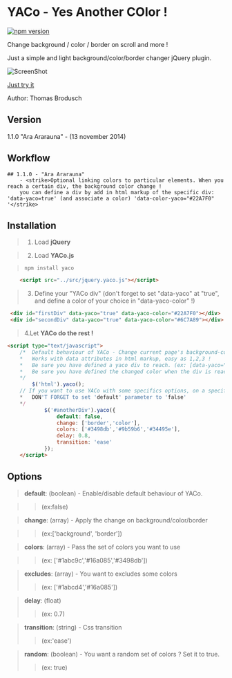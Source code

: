 # YACo - Yes Another COlor !
[![npm version](https://badge.fury.io/js/yaco.svg)](http://badge.fury.io/js/yaco)

Change background / color / border on scroll and more !

Just a simple and light background/color/border changer jQuery plugin.

![ScreenShot](http://rawgithub.com/tom4dev/YACo/gh-pages/logo.png)




[Just try it](http://tom4dev.github.io/YACo)


Author: Thomas Brodusch

Version
---------
1.1.0 "Ara Ararauna" - (13 november 2014)

Workflow
----------
	## 1.1.0 - "Ara Ararauna"
		- <strike>Optional linking colors to particular elements. When you reach a certain div, the background color change ! 
		you can define a div by add in html markup of the specific div: 'data-yaco=true' (and associate a color) 'data-color-yaco="#22A7F0" '</strike>

Installation
-------------
> 1. Load **jQuery**
	
> 2. Load **YACo.js**

>``npm install yaco``

```html
	<script src="../src/jquery.yaco.js"></script>
```

> 3. Define your "YACo div" (don't forget to set "data-yaco" at "true", and define a color of your choice in "data-yaco-color" !)
```html
 <div id="firstDiv" data-yaco="true" data-yaco-color="#22A7F0"></div>
 <div id="secondDiv" data-yaco="true" data-yaco-color="#6C7A89"></div>
```

> 4.Let **YACo do the rest !**
```html
<script type="text/javascript">
	/*  Default behaviour of YACo - Change current page's background-color when reach specific div on scroll !
    *   Works with data attributes in html markup, easy as 1,2,3 !
    *   Be sure you have defined a yaco div to reach. (ex: [data-yaco="true"] )
    *   Be sure you have defined the changed color when the div is reach. (ex: [data-yaco-color="black"])
    */
        $('html').yaco();
	// If you want to use YACo with some specifics options, on a specific element:
	*	DON'T FORGET to set 'default' parameter to 'false'
	*/
			$('#anotherDiv').yaco({
				default: false,
				change: ['border','color'],
				colors: ['#3498db','#9b59b6','#34495e'],
				delay: 0.8,
				transition: 'ease'
			});
	</script>
```


Options
-----------
> **default**: (boolean) - Enable/disable default behaviour of YACo.

>> (ex:false)

> **change**: (array) - Apply the change on background/color/border 
			
>> (ex:['background', 'border'])
	
>**colors**: (array) - Pass the set of colors you want to use 
			
>>(ex: ['#1abc9c','#16a085','#3498db'])

>**excludes**: (array) - You want to excludes some colors
>>(ex: ['#1abcd4','#16a085'])

>**delay**: (float) 
>>(ex: 0.7)

>**transition**: (string) - Css transition 
>> (ex:'ease')

>**random**: (boolean) - You want a random set of colors ? Set it to true.
>>(ex: true)


	